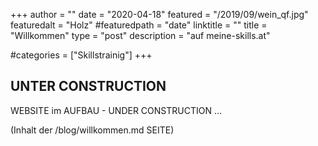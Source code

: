 +++
author = ""
date = "2020-04-18"
featured = "/2019/09/wein_qf.jpg"
featuredalt = "Holz"
#featuredpath = "date"
linktitle = ""
title = "Willkommen"
type = "post"
description = "auf meine-skills.at"

#categories = ["Skillstrainig"]
+++

## UNTER CONSTRUCTION
WEBSITE im AUFBAU - UNDER CONSTRUCTION ...

(Inhalt der /blog/willkommen.md SEITE)
